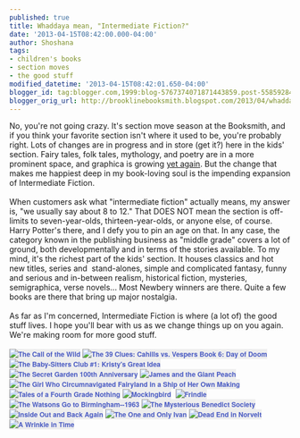 ```yaml
---
published: true
title: Whaddaya mean, "Intermediate Fiction?"
date: '2013-04-15T08:42:00.000-04:00'
author: Shoshana
tags:
- children's books
- section moves
- the good stuff
modified_datetime: '2013-04-15T08:42:01.650-04:00'
blogger_id: tag:blogger.com,1999:blog-5767374071871443859.post-5585928470966929411
blogger_orig_url: http://brooklinebooksmith.blogspot.com/2013/04/whaddaya-mean-intermediate-fiction.html
---
```


No, you're not going crazy. It's section move season at the Booksmith, and if you think your favorite section isn't where it used to be, you're probably right. Lots of changes are in progress and in store (get it?) here in the kids' section. Fairy tales, folk tales, mythology, and poetry are in a more prominent space, and graphica is growing <a href="http://brooklinebooksmith.blogspot.com/2012/09/graphica-grows.html">yet again</a>. But the change that makes me happiest deep in my book-loving soul is the impending expansion of Intermediate Fiction.<br /><br />When customers ask what "intermediate fiction" actually means, my answer is, "we usually say about 8 to 12." That DOES NOT mean the section is off-limits to seven-year-olds, thirteen-year-olds, or anyone else, of course. Harry Potter's there, and I defy you to pin an age on that. In any case, the category known in the publishing business as "middle grade" covers a lot of ground, both developmentally and in terms of the stories available. To my mind, it's the richest part of the kids' section. It houses classics and hot new titles, series and &nbsp;stand-alones, simple and complicated fantasy, funny and serious and in-between realism, historical fiction, mysteries, semigraphica, verse novels... Most Newbery winners are there. Quite a few books are there that bring up major nostalgia.<br /><br />As far as I'm concerned, Intermediate Fiction is where (a lot of) the good stuff lives. I hope you'll bear with us as we change things up on you again. We're making room for more good stuff.<br /><br /><a href="http://www.brooklinebooksmith-shop.com/book/v/9780141321059" style="background-color: #eeeeee; color: #4b5cc3; font-family: 'Helvetica neue', Helvetica, Arial, Verdana, sans-serif; font-size: 12px; font-weight: bold; line-height: 18px; text-align: center; text-decoration: none;"><img src="http://images.booksense.com/images/books/059/321/FC9780141321059.JPG" style="border: 0px;" title="The Call of the Wild" /></a>&nbsp;<a href="http://www.brooklinebooksmith-shop.com/book/v/9780545298445" style="background-color: #eeeeee; color: #4b5cc3; font-family: 'Helvetica neue', Helvetica, Arial, Verdana, sans-serif; font-size: 12px; font-weight: bold; line-height: 18px; text-align: center; text-decoration: none;"><img src="http://images.booksense.com/images/books/445/298/FC9780545298445.JPG" style="border: 0px;" title="The 39 Clues: Cahills vs. Vespers Book 6: Day of Doom" /></a>&nbsp;<a href="http://www.brooklinebooksmith-shop.com/book/v/9780545174756" style="background-color: #eeeeee; color: #4b5cc3; font-family: 'Helvetica neue', Helvetica, Arial, Verdana, sans-serif; font-size: 12px; font-weight: bold; line-height: 18px; text-align: center; text-decoration: none;"><img src="http://images.booksense.com/images/books/756/174/FC9780545174756.JPG" style="border: 0px;" title="The Baby-Sitters Club #1: Kristy's Great Idea" /></a>&nbsp;<a href="http://www.brooklinebooksmith-shop.com/book/v/9780064401883" style="background-color: #eeeeee; color: #4b5cc3; font-family: 'Helvetica neue', Helvetica, Arial, Verdana, sans-serif; font-size: 12px; font-weight: bold; line-height: 18px; text-align: center; text-decoration: none;"><img src="http://images.booksense.com/images/books/883/401/FC9780064401883.JPG" style="border: 0px;" title="The Secret Garden 100th Anniversary" /></a>&nbsp;<a href="http://www.brooklinebooksmith-shop.com/book/v/9780142410363" style="background-color: #eeeeee; color: #4b5cc3; font-family: 'Helvetica neue', Helvetica, Arial, Verdana, sans-serif; font-size: 12px; font-weight: bold; line-height: 18px; text-align: center; text-decoration: none;"><img src="http://images.booksense.com/images/books/363/410/FC9780142410363.JPG" style="border: 0px;" title="James and the Giant Peach" /></a>&nbsp;<a href="http://www.brooklinebooksmith-shop.com/book/v/9781250010193" style="background-color: #eeeeee; color: #4b5cc3; font-family: 'Helvetica neue', Helvetica, Arial, Verdana, sans-serif; font-size: 12px; font-weight: bold; line-height: 18px; text-align: center; text-decoration: none;"><img src="http://images.booksense.com/images/books/193/010/FC9781250010193.JPG" style="border: 0px;" title="The Girl Who Circumnavigated Fairyland in a Ship of Her Own Making" /></a>&nbsp;<a href="http://www.brooklinebooksmith-shop.com/book/v/9780142408810" style="background-color: #eeeeee; color: #4b5cc3; font-family: 'Helvetica neue', Helvetica, Arial, Verdana, sans-serif; font-size: 12px; font-weight: bold; line-height: 18px; text-align: center; text-decoration: none;"><img src="http://images.booksense.com/images/books/810/408/FC9780142408810.JPG" style="border: 0px;" title="Tales of a Fourth Grade Nothing" /></a>&nbsp;<a href="http://www.brooklinebooksmith-shop.com/book/v/9780142417751" style="background-color: #eeeeee; color: #4b5cc3; font-family: 'Helvetica neue', Helvetica, Arial, Verdana, sans-serif; font-size: 12px; font-weight: bold; line-height: 18px; text-align: center; text-decoration: none;"><img src="http://images.booksense.com/images/books/751/417/FC9780142417751.JPG" style="border: 0px;" title="Mockingbird" /></a>&nbsp;&nbsp;<a href="http://www.brooklinebooksmith-shop.com/book/v/9780689818769" style="background-color: #eeeeee; color: #4b5cc3; font-family: 'Helvetica neue', Helvetica, Arial, Verdana, sans-serif; font-size: 12px; font-weight: bold; line-height: 18px; text-align: center; text-decoration: none;"><img src="http://images.booksense.com/images/books/769/818/FC9780689818769.JPG" style="border: 0px;" title="Frindle" /></a>&nbsp;<a href="http://www.brooklinebooksmith-shop.com/book/v/9780440228004" style="background-color: #eeeeee; color: #4b5cc3; font-family: 'Helvetica neue', Helvetica, Arial, Verdana, sans-serif; font-size: 12px; font-weight: bold; line-height: 18px; text-align: center; text-decoration: none;"><img src="http://images.booksense.com/images/books/004/228/FC9780440228004.JPG" style="border: 0px;" title="The Watsons Go to Birmingham--1963" /></a>&nbsp;<a href="http://www.brooklinebooksmith-shop.com/book/v/9780316003957" style="background-color: #eeeeee; color: #4b5cc3; font-family: 'Helvetica neue', Helvetica, Arial, Verdana, sans-serif; font-size: 12px; font-weight: bold; line-height: 18px; text-align: center; text-decoration: none;"><img src="http://images.booksense.com/images/books/957/003/FC9780316003957.JPG" style="border: 0px;" title="The Mysterious Benedict Society" /></a>&nbsp;<a class="thickbox initThickbox-processed" href="http://images.indiebound.com/136/993/9780810993136.jpg" rel="field_image_cache_0" style="background-color: white; color: #4b5cc3; font-family: 'Helvetica neue', Helvetica, Arial, Verdana, sans-serif; font-size: 12px; font-weight: bold; line-height: 18px; text-align: center; text-decoration: none;" title="Diary of a Wimpy Kid"><img src="http://images.booksense.com/images/books/136/993/FC9780810993136.JPG" style="border: 0px;" title="" /></a>&nbsp;<a href="http://www.brooklinebooksmith-shop.com/book/v/9780061962783" style="background-color: #eeeeee; color: #4b5cc3; font-family: 'Helvetica neue', Helvetica, Arial, Verdana, sans-serif; font-size: 12px; font-weight: bold; line-height: 18px; text-align: center; text-decoration: none;"><img src="http://images.booksense.com/images/books/783/962/FC9780061962783.JPG" style="border: 0px;" title="Inside Out and Back Again" /></a>&nbsp;<a href="http://www.brooklinebooksmith-shop.com/book/v/9780061992254" style="background-color: #eeeeee; color: #4b5cc3; font-family: 'Helvetica neue', Helvetica, Arial, Verdana, sans-serif; font-size: 12px; font-weight: bold; line-height: 18px; text-align: center; text-decoration: none;"><img src="http://images.booksense.com/images/books/254/992/FC9780061992254.JPG" style="border: 0px;" title="The One and Only Ivan" /></a>&nbsp;<a href="http://www.brooklinebooksmith-shop.com/book/v/9780374379933" style="background-color: #eeeeee; color: #4b5cc3; font-family: 'Helvetica neue', Helvetica, Arial, Verdana, sans-serif; font-size: 12px; font-weight: bold; line-height: 18px; text-align: center; text-decoration: none;"><img src="http://images.booksense.com/images/books/933/379/FC9780374379933.JPG" style="border: 0px;" title="Dead End in Norvelt" /></a>&nbsp;<a href="http://www.brooklinebooksmith-shop.com/book/v/9780312367541" style="background-color: #eeeeee; color: #4b5cc3; font-family: 'Helvetica neue', Helvetica, Arial, Verdana, sans-serif; font-size: 12px; font-weight: bold; line-height: 18px; text-align: center; text-decoration: none;"><img src="http://images.booksense.com/images/books/541/367/FC9780312367541.JPG" style="border: 0px;" title="A Wrinkle in Time" /></a><br /><br /><br /><br />